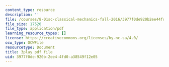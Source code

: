 ```yaml
---
content_type: resource
description: ''
file: /courses/8-01sc-classical-mechanics-fall-2016/3977f0de920b2ee44fd0a38549f12e05_ayIgWaBE0aw.pdf
file_size: 17520
file_type: application/pdf
learning_resource_types: []
license: https://creativecommons.org/licenses/by-nc-sa/4.0/
ocw_type: OCWFile
resourcetype: Document
title: 3play pdf file
uid: 3977f0de-920b-2ee4-4fd0-a38549f12e05
---
```

